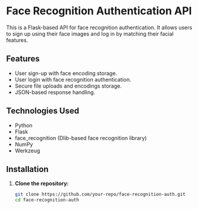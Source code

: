 # Face Recognition Authentication API

This is a Flask-based API for face recognition authentication. It allows users to sign up using their face images and log in by matching their facial features.

## Features
- User sign-up with face encoding storage.
- User login with face recognition authentication.
- Secure file uploads and encodings storage.
- JSON-based response handling.

## Technologies Used
- Python
- Flask
- face_recognition (Dlib-based face recognition library)
- NumPy
- Werkzeug

## Installation

1. **Clone the repository:**
   ```sh
   git clone https://github.com/your-repo/face-recognition-auth.git
   cd face-recognition-auth      
